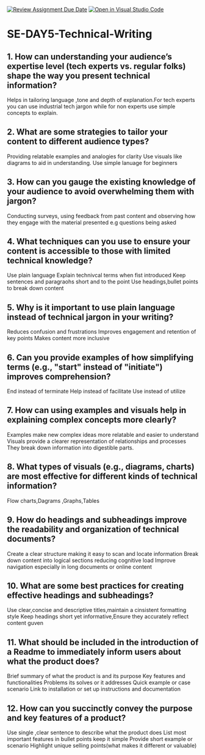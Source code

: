 [![Review Assignment Due Date](https://classroom.github.com/assets/deadline-readme-button-22041afd0340ce965d47ae6ef1cefeee28c7c493a6346c4f15d667ab976d596c.svg)](https://classroom.github.com/a/zsAR-pyY)
[![Open in Visual Studio Code](https://classroom.github.com/assets/open-in-vscode-2e0aaae1b6195c2367325f4f02e2d04e9abb55f0b24a779b69b11b9e10269abc.svg)](https://classroom.github.com/online_ide?assignment_repo_id=18478229&assignment_repo_type=AssignmentRepo)
# SE-DAY5-Technical-Writing
## 1. How can understanding your audience’s expertise level (tech experts vs. regular folks) shape the way you present technical information?
Helps in tailoring language ,tone and depth of explanation.For tech experts you can use industrial tech jargon while for non experts use simple concepts to explain.
## 2. What are some strategies to tailor your content to different audience types?
Providing relatable examples and analogies for clarity
Use visuals like diagrams to aid in understanding.
Use simple lanuage for beginners
## 3. How can you gauge the existing knowledge of your audience to avoid overwhelming them with jargon?
Conducting surveys, using feedback from past content and observing how they engage with the material presented e.g questions being  asked
## 4. What techniques can you use to ensure your content is accessible to those with limited technical knowledge?
Use plain language
Explain technivcal terms when fist introduced
Keep sentences and paragraohs short and to the point
Use headings,bullet points to break down content
## 5. Why is it important to use plain language instead of technical jargon in your writing?
Reduces confusion and frustrations
Improves engagement and retention of key points 
Makes content more inclusive

## 6. Can you provide examples of how simplifying terms (e.g., "start" instead of "initiate") improves comprehension?
End instead of terminate
Help instead of facilitate
Use instead of utilize
## 7. How can using examples and visuals help in explaining complex concepts more clearly?
Examples make new complex ideas more relatable and easier to understand
Visuals provide a clearer representation of relationships and processes 
They break down information into digestible parts.
## 8. What types of visuals (e.g., diagrams, charts) are most effective for different kinds of technical information?
Flow charts,Dagrams ,Graphs,Tables
## 9. How do headings and subheadings improve the readability and organization of technical documents?
Create a clear structure making it easy to scan and locate information
Break down content into logical sections reducing cognitive load 
Improve navigation especially in long documents or online content
## 10. What are some best practices for creating effective headings and subheadings?
Use clear,concise and descriptive titles,maintain a cinsistent formatting style
Keep headings short yet informative,Ensure they accurately reflect content guven
## 11. What should be included in the introduction of a Readme to immediately inform users about what the product does?
Brief summary of what the product is and its purpose
Key features and functionalities
Problems its solves or it addresses
Quick example or case scenario
Link to installation or set up instructions and documentation
## 12. How can you succinctly convey the purpose and key features of a product?
Use single ,clear sentence to describe what the product does
List most important features in bullet points 
keep it simple 
Provide short example or scenario
Highlight unique selling points(what makes it different or valuable)
